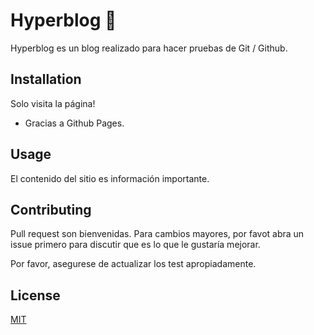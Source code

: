 # Hyperblog 💭

Hyperblog es un blog realizado para hacer pruebas de Git / Github.

## Installation

Solo visita la página!

* Gracias a Github Pages.

## Usage

El contenido del sitio es información importante.

## Contributing

Pull request son bienvenidas. Para cambios mayores, por favot abra un issue primero para discutir que es lo que le gustaría mejorar.

Por favor, asegurese de actualizar los test apropiadamente.

## License
[MIT](https://choosealicense.com/licenses/mit/)
